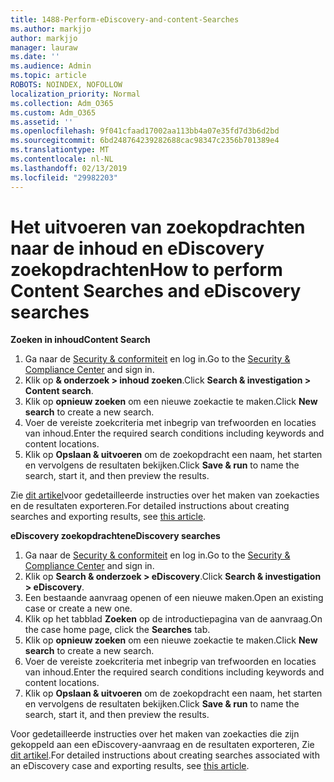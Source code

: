 ```yaml
---
title: 1488-Perform-eDiscovery-and-content-Searches
ms.author: markjjo
author: markjjo
manager: lauraw
ms.date: ''
ms.audience: Admin
ms.topic: article
ROBOTS: NOINDEX, NOFOLLOW
localization_priority: Normal
ms.collection: Adm_O365
ms.custom: Adm_O365
ms.assetid: ''
ms.openlocfilehash: 9f041cfaad17002aa113bb4a07e35fd7d3b6d2bd
ms.sourcegitcommit: 6bd248764239282688cac98347c2356b701389e4
ms.translationtype: MT
ms.contentlocale: nl-NL
ms.lasthandoff: 02/13/2019
ms.locfileid: "29982203"
---
```

# <a name="how-to-perform-content-searches-and-ediscovery-searches"></a><span data-ttu-id="9e17a-102">Het uitvoeren van zoekopdrachten naar de inhoud en eDiscovery zoekopdrachten</span><span class="sxs-lookup"><span data-stu-id="9e17a-102">How to perform Content Searches and eDiscovery searches</span></span>

<span data-ttu-id="9e17a-103">**Zoeken in inhoud**</span><span class="sxs-lookup"><span data-stu-id="9e17a-103">**Content Search**</span></span>

1. <span data-ttu-id="9e17a-104">Ga naar de [Security & conformiteit](https://protection.office.com) en log in.</span><span class="sxs-lookup"><span data-stu-id="9e17a-104">Go to the [Security & Compliance Center](https://protection.office.com) and sign in.</span></span>
2. <span data-ttu-id="9e17a-105">Klik op **& onderzoek > inhoud zoeken**.</span><span class="sxs-lookup"><span data-stu-id="9e17a-105">Click **Search & investigation > Content search**.</span></span>
3. <span data-ttu-id="9e17a-106">Klik op **opnieuw zoeken** om een nieuwe zoekactie te maken.</span><span class="sxs-lookup"><span data-stu-id="9e17a-106">Click **New search** to create a new search.</span></span>
4. <span data-ttu-id="9e17a-107">Voer de vereiste zoekcriteria met inbegrip van trefwoorden en locaties van inhoud.</span><span class="sxs-lookup"><span data-stu-id="9e17a-107">Enter the required search conditions including keywords and content locations.</span></span>  
5. <span data-ttu-id="9e17a-108">Klik op **Opslaan & uitvoeren** om de zoekopdracht een naam, het starten en vervolgens de resultaten bekijken.</span><span class="sxs-lookup"><span data-stu-id="9e17a-108">Click **Save & run** to name the search, start it, and then preview the results.</span></span> 
 
<span data-ttu-id="9e17a-109">Zie [dit artikel](https://docs.microsoft.com/office365/securitycompliance/content-search)voor gedetailleerde instructies over het maken van zoekacties en de resultaten exporteren.</span><span class="sxs-lookup"><span data-stu-id="9e17a-109">For detailed instructions about creating searches and exporting results, see [this article](https://docs.microsoft.com/office365/securitycompliance/content-search).</span></span>

<span data-ttu-id="9e17a-110">**eDiscovery zoekopdrachten**</span><span class="sxs-lookup"><span data-stu-id="9e17a-110">**eDiscovery searches**</span></span>

1. <span data-ttu-id="9e17a-111">Ga naar de [Security & conformiteit](https://protection.office.com) en log in.</span><span class="sxs-lookup"><span data-stu-id="9e17a-111">Go to the [Security & Compliance Center](https://protection.office.com) and sign in.</span></span>
2. <span data-ttu-id="9e17a-112">Klik op **Search & onderzoek > eDiscovery**.</span><span class="sxs-lookup"><span data-stu-id="9e17a-112">Click **Search & investigation > eDiscovery**.</span></span>
3. <span data-ttu-id="9e17a-113">Een bestaande aanvraag openen of een nieuwe maken.</span><span class="sxs-lookup"><span data-stu-id="9e17a-113">Open an existing case or create a new one.</span></span>
4. <span data-ttu-id="9e17a-114">Klik op het tabblad **Zoeken** op de introductiepagina van de aanvraag.</span><span class="sxs-lookup"><span data-stu-id="9e17a-114">On the case home page, click the **Searches** tab.</span></span>  
5. <span data-ttu-id="9e17a-115">Klik op **opnieuw zoeken** om een nieuwe zoekactie te maken.</span><span class="sxs-lookup"><span data-stu-id="9e17a-115">Click **New search** to create a new search.</span></span>
6. <span data-ttu-id="9e17a-116">Voer de vereiste zoekcriteria met inbegrip van trefwoorden en locaties van inhoud.</span><span class="sxs-lookup"><span data-stu-id="9e17a-116">Enter the required search conditions including keywords and content locations.</span></span>  
7. <span data-ttu-id="9e17a-117">Klik op **Opslaan & uitvoeren** om de zoekopdracht een naam, het starten en vervolgens de resultaten bekijken.</span><span class="sxs-lookup"><span data-stu-id="9e17a-117">Click **Save & run** to name the search, start it, and then preview the results.</span></span>

<span data-ttu-id="9e17a-118">Voor gedetailleerde instructies over het maken van zoekacties die zijn gekoppeld aan een eDiscovery-aanvraag en de resultaten exporteren, Zie [dit artikel](https://docs.microsoft.com/office365/securitycompliance/ediscovery-cases).</span><span class="sxs-lookup"><span data-stu-id="9e17a-118">For detailed instructions about creating searches associated with an eDiscovery case and exporting results, see [this article](https://docs.microsoft.com/office365/securitycompliance/ediscovery-cases).</span></span>